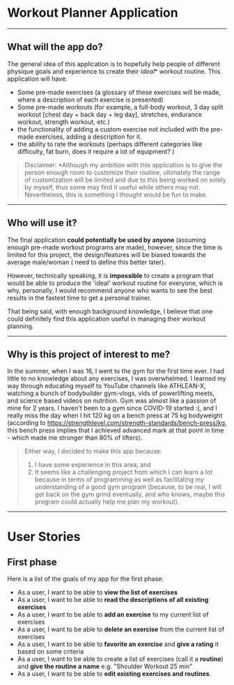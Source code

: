 # Workout Planner Application

---

## What will the app do?

The general idea of this application is to hopefully help people of different physique goals and experience to create
their *ideal** workout routine. This application will have:

* Some pre-made exercises (a glossary of these exercises will be made, where a description of each exercise is
  presented)
* Some pre-made workouts (for example, a full-body workout, 3 day split workout [chest day + back day + leg day],
  stretches, endurance workout, strength workout, etc.)
* the functionality of adding a custom exercise not included with the pre-made exercises, adding a description for it.
* the ability to rate the workouts (perhaps different categories like difficulty, fat burn, does it require a lot of
  equipment? )

> Disclaimer:
> *Although my ambition with this application is to give the person enough room to customize their routine, ultimately the range of customization will be limited and due to this being worked on solely by myself, thus some may find it useful while others may not. Nevertheless, this is something I thought would be fun to make.

---

## Who will use it?

The final application **could potentially be used by anyone** (assuming enough pre-made workout programs are made),
however, since the time is limited for this project, the design/features will be biased towards the average male/woman (
need to define this better later).

However, technically speaking, it is **impossible** to create a program that would be able to produce the 'ideal'
workout routine for everyone, which is why, personally, I would recommend anyone who wants to see the best results in
the fastest time to get a personal trainer.

That being said, with enough background knowledge, I believe that one could definitely find this application useful in
managing their workout planning.

---

## Why is this project of interest to me?

In the summer, when I was 16, I went to the gym for the first time ever. I had little to no knowledge about any
exercises, I was overwhelmed. I learned my way through educating myself to YouTube channels like ATHLEAN-X, watching a
bunch of bodybuilder gym-vlogs, vids of powerlifting meets, and science based videos on nutrition. Gym was almost like a
passion of mine for 2 years. I haven't been to a gym since COVID-19 started :(, and I really miss the day when I hit 120
kg on a bench press at 75 kg bodyweight (according to https://strengthlevel.com/strength-standards/bench-press/kg, this
bench press implies that I achieved advanced mark at that point in time - which made me stronger than 80% of lifters).

> Either way, I decided to make this app because:
>1. I have some experience in this area; and
>2. It seems like a challenging project from which I can learn a lot because in terms of programming as well as facilitating my understanding of a good gym program (because, to be real, I will get back on the gym grind eventually, and who knows, maybe this program could actually help me plan my workout).

---

# User Stories

## First phase

Here is a list of the goals of my app for the first phase:

- As a user, I want to be able to **view the list of exercises**
- As a user, I want to be able to **read the descriptions of all existing exercises**
- As a user, I want to be able to **add an exercise** to my current list of exercises
- As a user, I want to be able to **delete an exercise** from the current list of exercises
- As a user, I want to be able to **favorite an exercise** and **give a rating** it based on some criteria
- As a user, I want to be able to create a list of exercises (call it a **routine**) and **give the routine a name** 
e.g. "Shoulder Workout 25 min"
- As a user, I want to be able to **edit existing exercises and routines**.
